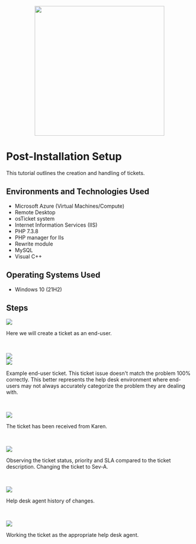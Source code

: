 <p align="center">
<img src="https://github.com/user-attachments/assets/0c9a5058-f465-477c-be11-3de15009f17b" height="350" width="350"
</p>

<h1>Post-Installation Setup</h1>
This tutorial outlines the creation and handling of tickets.<br />


<h2>Environments and Technologies Used</h2>

- Microsoft Azure (Virtual Machines/Compute)
- Remote Desktop
- osTicket system
- Internet Information Services (IIS)
- PHP 7.3.8
- PHP manager for IIs
- Rewrite module
- MySQL
- Visual C++

<h2>Operating Systems Used </h2>

- Windows 10</b> (21H2)

<h2>Steps</h2>

<p>
<img src="https://github.com/user-attachments/assets/704e1d7e-dccb-4491-897a-f3f716f493f6"</p>

<p>Here we will create a ticket as an end-user.</p>
<br />



<p>
<img src="https://github.com/user-attachments/assets/c1130a3d-c852-4ecf-9e31-332ac3722fc1"</p>
<br /> 
<img src="https://github.com/user-attachments/assets/1c909963-eb8a-4978-b059-12f2b0d8a713"</p>

<p>Example end-user ticket. This ticket issue doesn't match the problem 100% correctly. This better represents the help desk environment where end-users may not always accurately categorize the problem they are dealing with.</p>
<br />



<p>
<img src="https://github.com/user-attachments/assets/3f435823-4dd1-471f-958f-2af18c49b529"</p>

<p>The ticket has been received from Karen.</p>
<br />



<p>
<img src="https://github.com/user-attachments/assets/c9d5d101-505e-48bf-8fe3-22bfd7d81634"</p>

<p>Observing the ticket status, priority and SLA compared to the ticket description. Changing the ticket to Sev-A.</p>
<br />


<p>
<img src="https://github.com/user-attachments/assets/37801088-2131-4211-9de1-67b37d4bf89d"</p>

<p>Help desk agent history of changes.</p>
<br />



<p>
<img src="https://github.com/user-attachments/assets/dfad6b17-90c7-4f6e-a380-3cf3ed6dc322"</p>

<p>Working the ticket as the appropriate help desk agent.</p>
<br />






























































